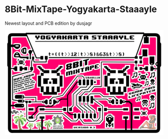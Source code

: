 # 8Bit-MixTape-Yogyakarta-Staaayle
Newest layout and PCB edition by dusjagr


![Berliner-Schule](https://github.com/8BitMixtape/8Bit-MixTape-Yogyakarta-Staaayle/blob/master/images/8Bit_MixTape_v03_pink.jpg?raw=true)
